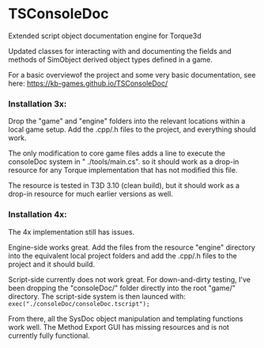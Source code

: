 # TSConsoleDoc
Extended script object documentation engine for Torque3d

Updated classes for interacting with and documenting the fields and methods of SimObject derived object types defined in a game.

For a basic overviewof the project and some very basic documentation, see here: https://kb-games.github.io/TSConsoleDoc/

### Installation 3x: 
Drop the "game" and "engine" folders into the relevant locations within a local game setup. Add the .cpp/.h files to the project, and everything should work. <br>

The only modification to core game files adds a line to execute the consoleDoc system in " ./tools/main.cs". so it should work as a drop-in resource for any Torque implementation that has not modified this file.<br>

The resource is tested in T3D 3.10 (clean build), but it should work as a drop-in resource for much earlier versions as well.<br>

### Installation 4x:
The 4x implementation still has issues. 

Engine-side works great. Add the files from the resource "engine" directory into the equivalent local project folders and add the .cpp/.h files to the project and it should build.<br>

Script-side currently does not work great. For down-and-dirty testing, I've been dropping the "consoleDoc/" folder directly into the root "game/" directory. The script-side system is then launced with:<br>
``` exec("./consoleDoc/consoleDoc.tscript"); ```

From there, all the SysDoc object manipulation and templating functions work well. The Method Export GUI has missing resources and is not currently fully functional.
